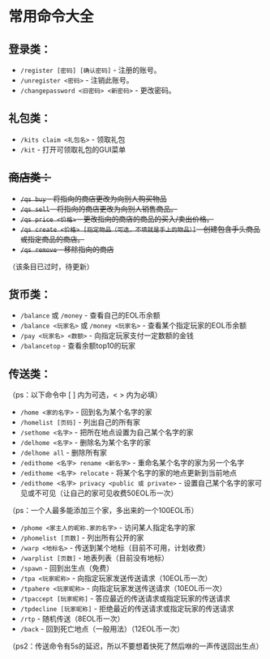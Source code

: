 # 常用命令大全

## 登录类：

* `/register [密码] [确认密码]` - 注册的账号。
* `/unregister <密码>` - 注销此账号。
* `/changepassword <旧密码> <新密码>` - 更改密码。

## 礼包类：

* `/kits claim <礼包名>` - 领取礼包
* `/kit` - 打开可领取礼包的GUI菜单

## ~~商店类：~~

* ~~`/qs buy` - 将指向的商店更改为向别人购买物品~~
* ~~`/qs sell` - 将指向的商店更改为向别人销售商品。~~
* ~~`/qs price <价格>` - 更改指向的商店的商品的买入/卖出价格。~~
* ~~`/qs create <价格> [指定物品（可选，不填就是手上的物品）]` - 创建包含手头商品或指定商品的商店。~~
* ~~`/qs remove` - 移除指向的商店~~

（该条目已过时，待更新）

## 货币类：

* `/balance` 或 `/money` - 查看自己的EOL币余额
* `/balance <玩家名>` 或 `/money <玩家名>` - 查看某个指定玩家的EOL币余额
* `/pay <玩家名> <数额>` - 向指定玩家支付一定数额的金钱
* `/balancetop` - 查看余额top10的玩家

## 传送类：

（ps：以下命令中 \[ ] 内为可选，< > 内为必填）

* `/home <家的名字>` - 回到名为某个名字的家
* `/homelist [页码]` - 列出自己的所有家
* `/sethome <名字>` - 把所在地点设置为自己某个名字的家
* `/delhome <名字>` - 删除名为某个名字的家
* `/delhome all` - 删除所有家
* `/edithome <名字> rename <新名字>` - 重命名某个名字的家为另一个名字
* `/edithome <名字> relocate` - 将某个名字的家的地点更新到当前地点
* `/edithome <名字> privacy <public 或 private>` - 设置自己某个名字的家可见或不可见（让自己的家可见收费50EOL币一次）

（ps：一个人最多能添加三个家，多出来的一个100EOL币）

* `/phome <家主人的昵称.家的名字>` - 访问某人指定名字的家
* `/phomelist [页数]` - 列出所有公开的家
* `/warp <地标名>` - 传送到某个地标（目前不可用，计划收费）
* `/warplist [页数]` - 地表列表（目前没有地标）
* `/spawn` - 回到出生点（免费）
* `/tpa <玩家昵称>` - 向指定玩家发送传送请求（10EOL币一次）
* `/tpahere <玩家昵称>` - 向指定玩家发送传送请求（10EOL币一次）
* `/tpaccept [玩家昵称]` - 答应最近的传送请求或指定玩家的传送请求
* `/tpdecline [玩家昵称]` - 拒绝最近的传送请求或指定玩家的传送请求
* `/rtp` - 随机传送（8EOL币一次）
* `/back` - 回到死亡地点（一般用法）（12EOL币一次）

（ps2：传送命令有5s的延迟，所以不要想着快死了然后咻的一声传送回出生点）
